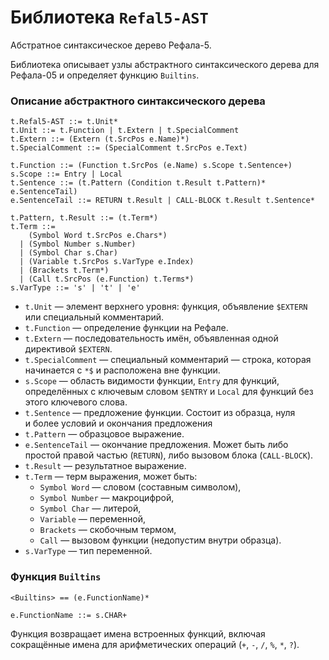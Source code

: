 Библиотека `Refal5-AST`
=======================

Абстратное синтаксическое дерево Рефала-5.

Библиотека описывает узлы абстрактного синтаксического дерева для Рефала-05
и определяет функцию `Builtins`.

### Описание абстрактного синтаксического дерева

    t.Refal5-AST ::= t.Unit*
    t.Unit ::= t.Function | t.Extern | t.SpecialComment
    t.Extern ::= (Extern (t.SrcPos e.Name)*)
    t.SpecialComment ::= (SpecialComment t.SrcPos e.Text)

    t.Function ::= (Function t.SrcPos (e.Name) s.Scope t.Sentence+)
    s.Scope ::= Entry | Local
    t.Sentence ::= (t.Pattern (Condition t.Result t.Pattern)* e.SentenceTail)
    e.SentenceTail ::= RETURN t.Result | CALL-BLOCK t.Result t.Sentence*

    t.Pattern, t.Result ::= (t.Term*)
    t.Term ::=
        (Symbol Word t.SrcPos e.Chars*)
      | (Symbol Number s.Number)
      | (Symbol Char s.Char)
      | (Variable t.SrcPos s.VarType e.Index)
      | (Brackets t.Term*)
      | (Call t.SrcPos (e.Function) t.Terms*)
    s.VarType ::= 's' | 't' | 'e'

* `t.Unit` — элемент верхнего уровня: функция, объявление `$EXTERN` или
  специальный комментарий.
* `t.Function` — определение функции на Рефале.
* `t.Extern` — последовательность имён, объявленная одной директивой `$EXTERN`.
* `t.SpecialComment` — специальный комментарий — строка, которая начинается
  с `*$` и расположена вне функции.
* `s.Scope` — область видимости функции, `Entry` для функций, определённых
  с ключевым словом `$ENTRY` и `Local` для функций без этого ключевого слова.
* `t.Sentence` — предложение функции. Состоит из образца, нуля и более условий
  и окончания предложения
* `t.Pattern` — образцовое выражение.
* `e.SentenceTail` — окончание предложения. Может быть либо простой правой
  частью (`RETURN`), либо вызовом блока (`CALL-BLOCK`).
* `t.Result` — результатное выражение.
* `t.Term` — терм выражения, может быть:
  - `Symbol Word` — словом (составным символом),
  - `Symbol Number` — макроцифрой,
  - `Symbol Char` — литерой,
  - `Variable` — переменной,
  - `Brackets` — скобочным термом,
  - `Call` — вызовом функции (недопустим внутри образца).
* `s.VarType` — тип переменной.

### Функция `Builtins`

    <Builtins> == (e.FunctionName)*

    e.FunctionName ::= s.CHAR+

Функция возвращает имена встроенных функций, включая сокращённые имена для
арифметических операций (`+`, `-`, `/`, `%`, `*`, `?`).
